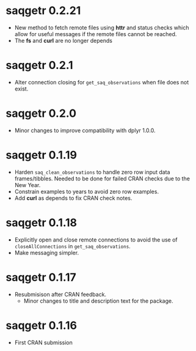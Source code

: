 # saqgetr 0.2.21

  - New method to fetch remote files using **httr** and status checks which allow for useful messages if the remote files cannot be reached. 
  - The **fs** and **curl** are no longer depends

# saqgetr 0.2.1

  - Alter connection closing for `get_saq_observations` when file does not exist.

# saqgetr 0.2.0

  - Minor changes to improve compatibility with dplyr 1.0.0.

# saqgetr 0.1.19

  - Harden `saq_clean_observations` to handle zero row input data frames/tibbles. Needed to be done for failed CRAN checks due to the New Year.
  - Constrain examples to years to avoid zero row examples.
  - Add **curl** as depends to fix CRAN check notes. 

# saqgetr 0.1.18

  - Explicitly open and close remote connections to avoid the use of `closeAllConnections` in `get_saq_observations`. 
  - Make messaging simpler. 

# saqgetr 0.1.17

  - Resubmisison after CRAN feedback. 
    - Minor changes to title and description text for the package. 

# saqgetr 0.1.16

  - First CRAN submission
